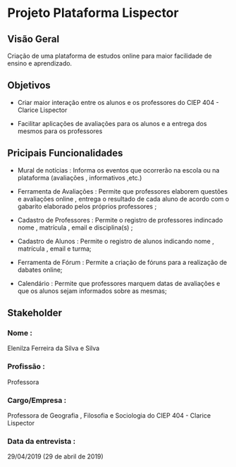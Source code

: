 # Projeto Plataforma Lispector

## Visão Geral
Criação de uma plataforma de estudos online para maior facilidade de ensino e aprendizado.

## Objetivos

 - Criar maior interação entre os alunos e os professores do CIEP 404 - Clarice Lispector

 - Facilitar aplicações de avaliações para os alunos e a entrega dos mesmos para os professores

## Pricipais Funcionalidades

 - Mural de notícias : Informa os eventos que ocorrerão na escola ou na plataforma (avaliações , informativos ,etc.) 

 - Ferramenta de Avaliações : Permite que professores elaborem questões e avaliações online , entrega o resultado  de cada aluno de acordo com o gabarito elaborado pelos próprios professores ;

 - Cadastro de Professores : Permite o registro de professores indincado nome , matrícula , email e disciplina(s) ;

 - Cadastro de Alunos : Permite o registro de alunos indicando nome , matrícula , email e turma;

 - Ferramenta de Fórum : Permite a criação de fóruns para a realização de dabates online;

 - Calendário : Permite que professores marquem datas de avaliações e que os alunos sejam informados sobre as mesmas;

## Stakeholder

### Nome :
Elenilza Ferreira da Silva e Silva

### Profissão :
Professora

### Cargo/Empresa :
Professora de Geografia , Filosofia e Sociologia do CIEP 404 - Clarice Lispector

### Data da entrevista :
29/04/2019 (29 de abril de 2019)
